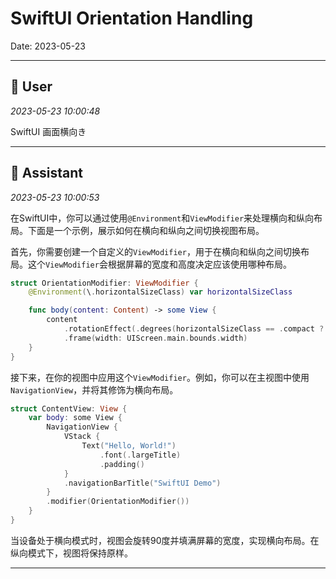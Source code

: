 # SwiftUI Orientation Handling

Date: 2023-05-23

---

## 👤 User
*2023-05-23 10:00:48*

SwiftUI 画面横向き

---

## 🤖 Assistant
*2023-05-23 10:00:53*

在SwiftUI中，你可以通过使用`@Environment`和`ViewModifier`来处理横向和纵向布局。下面是一个示例，展示如何在横向和纵向之间切换视图布局。

首先，你需要创建一个自定义的`ViewModifier`，用于在横向和纵向之间切换布局。这个`ViewModifier`会根据屏幕的宽度和高度决定应该使用哪种布局。

```swift
struct OrientationModifier: ViewModifier {
    @Environment(\.horizontalSizeClass) var horizontalSizeClass

    func body(content: Content) -> some View {
        content
            .rotationEffect(.degrees(horizontalSizeClass == .compact ? 90 : 0))
            .frame(width: UIScreen.main.bounds.width)
    }
}
```

接下来，在你的视图中应用这个`ViewModifier`。例如，你可以在主视图中使用`NavigationView`，并将其修饰为横向布局。

```swift
struct ContentView: View {
    var body: some View {
        NavigationView {
            VStack {
                Text("Hello, World!")
                    .font(.largeTitle)
                    .padding()
            }
            .navigationBarTitle("SwiftUI Demo")
        }
        .modifier(OrientationModifier())
    }
}
```

当设备处于横向模式时，视图会旋转90度并填满屏幕的宽度，实现横向布局。在纵向模式下，视图将保持原样。

---

